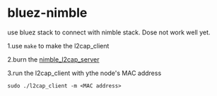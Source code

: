 # bluez-nimble
use bluez stack to connect with nimble stack. Dose not work well yet.

1.use `make` to make the l2cap_client

2.burn the [nimble_l2cap_server](https://github.com/RIOT-OS/RIOT/tree/master/tests/nimble_l2cap_server)

3.run the l2cap_client with ythe node's MAC address
```
sudo ./l2cap_client -m <MAC address>
```
